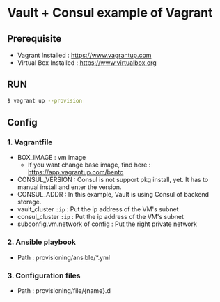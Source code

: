 # Vault + Consul example of Vagrant

## Prerequisite
- Vagrant Installed : https://www.vagrantup.com
- Virtual Box Installed : https://www.virtualbox.org

## RUN
```bash
$ vagrant up --provision
```

## Config

### 1. Vagrantfile
- BOX_IMAGE : vm image
    - If you want change base image, find here : https://app.vagrantup.com/bento
- CONSUL_VERSION : Consul is not support pkg install, yet. It has to manual install and enter the version.
- CONSUL_ADDR : In this example, Vault is using Consul of backend storage.
- vault_cluster `:ip` : Put the ip address of the VM's subnet
- consul_cluster `:ip` : Put the ip address of the VM's subnet
- subconfig.vm.network of config : Put the right private network

### 2. Ansible playbook
- Path : provisioning/ansible/*.yml

### 3. Configuration files
- Path : provisioning/file/{name}.d